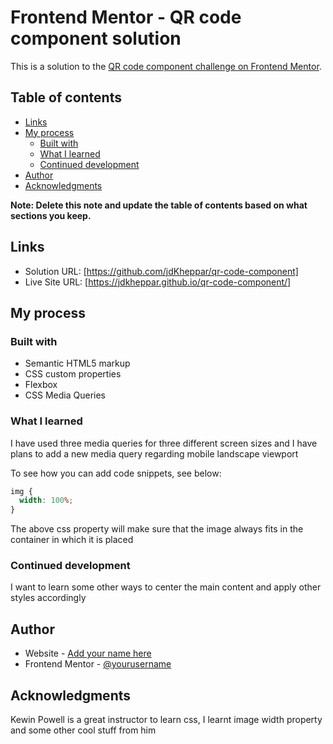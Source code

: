 # Frontend Mentor - QR code component solution

This is a solution to the [QR code component challenge on Frontend Mentor](https://www.frontendmentor.io/challenges/qr-code-component-iux_sIO_H).

## Table of contents

- [Links](#links)
- [My process](#my-process)
  - [Built with](#built-with)
  - [What I learned](#what-i-learned)
  - [Continued development](#continued-development)
- [Author](#author)
- [Acknowledgments](#acknowledgments)

**Note: Delete this note and update the table of contents based on what sections you keep.**

## Links

- Solution URL: [https://github.com/jdKheppar/qr-code-component]
- Live Site URL: [https://jdkheppar.github.io/qr-code-component/]

## My process

### Built with

- Semantic HTML5 markup
- CSS custom properties
- Flexbox
- CSS Media Queries

### What I learned

I have used three media queries for three different screen sizes and
I have plans to add a new media query regarding mobile landscape viewport

To see how you can add code snippets, see below:

```css
img {
  width: 100%;
}
```

The above css property will make sure that the image always fits in
the container in which it is placed

### Continued development

I want to learn some other ways to center the main content and
apply other styles accordingly

## Author

- Website - [Add your name here](https://www.your-site.com)
- Frontend Mentor - [@yourusername](https://www.frontendmentor.io/profile/jdKheppar)

## Acknowledgments

Kewin Powell is a great instructor to learn css, I learnt image width
property and some other cool stuff from him
